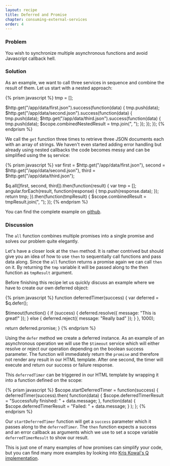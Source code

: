 ```yaml
---
layout: recipe
title: Deferred and Promise
chapter: consuming-external-services
order: 4
---
```


### Problem
You wish to synchronize multiple asynchronous functions and avoid Javascript callback hell.

### Solution
As an example, we want to call three services in sequence and combine the result of them. Let us start with a nested approach:

{% prism javascript %}
tmp = [];

$http.get("/app/data/first.json").success(function(data) {
  tmp.push(data);
  $http.get("/app/data/second.json").success(function(data) {
    tmp.push(data);
    $http.get("/app/data/third.json").success(function(data) {
      tmp.push(data);
      $scope.combinedNestedResult = tmp.join(", ");
    });
  });
});
{% endprism %}

We call the `get` function three times to retrieve three JSON documents each with an array of strings. We haven't even started adding error handling but already using nested callbacks the code becomes messy and can be simplified using the `$q` service:

{% prism javascript %}
var first  = $http.get("/app/data/first.json"),
    second = $http.get("/app/data/second.json"),
    third  = $http.get("/app/data/third.json");

$q.all([first, second, third]).then(function(result) {
  var tmp = [];
  angular.forEach(result, function(response) {
    tmp.push(response.data);
  });
  return tmp;
}).then(function(tmpResult) {
  $scope.combinedResult = tmpResult.join(", ");
});
{% endprism %}

You can find the complete example on [github](https://github.com/fdietz/recipes-with-angular-js-examples/tree/master/chapter5/recipe4).

### Discussion
The `all` function combines multiple promises into a single promise and solves our problem quite elegantly.

Let's have a closer look at the `then` method. It is rather contrived but should give you an idea of how to use `then` to sequentially call functions and pass data along. Since the `all` function returns a promise again we can call `then` on it. By returning the `tmp` variable it will be passed along to the then function as `tmpResult` argument.

Before finishing this recipe let us quickly discuss an example where we have to create our own deferred object:

{% prism javascript %}
function deferredTimer(success) {
  var deferred = $q.defer();

  $timeout(function() {
    if (success) {
      deferred.resolve({ message: "This is great!" });
    } else {
      deferred.reject({ message: "Really bad" });
    }
  }, 1000);

  return deferred.promise;
}
{% endprism %}

Using the `defer` method we create a deferred instance. As an example of an asynchronous operation we will use the `$timeout` service which will either resolve or reject our operation depending on the boolean success parameter. The function will immediately return the `promise` and therefore not render any result in our HTML template. After one second, the timer will execute and return our success or failure response.

This `deferredTimer` can be triggered in our HTML template by wrapping it into a function defined on the scope:

{% prism javascript %}
$scope.startDeferredTimer = function(success) {
  deferredTimer(success).then(
    function(data) {
      $scope.deferredTimerResult = "Successfully finished: " +
        data.message;
    },
    function(data) {
      $scope.deferredTimerResult = "Failed: " + data.message;
    }
  );
};
{% endprism %}

Our `startDeferredTimer` function will get a `success` parameter which it passes along to the `deferredTimer`. The `then` function expects a success and an error callback as arguments which we use to set a scope variable `deferredTimerResult` to show our result.

This is just one of many examples of how promises can simplify your code, but you can find many more examples by looking into [Kris Kowal's Q implementation](https://github.com/kriskowal/q).
